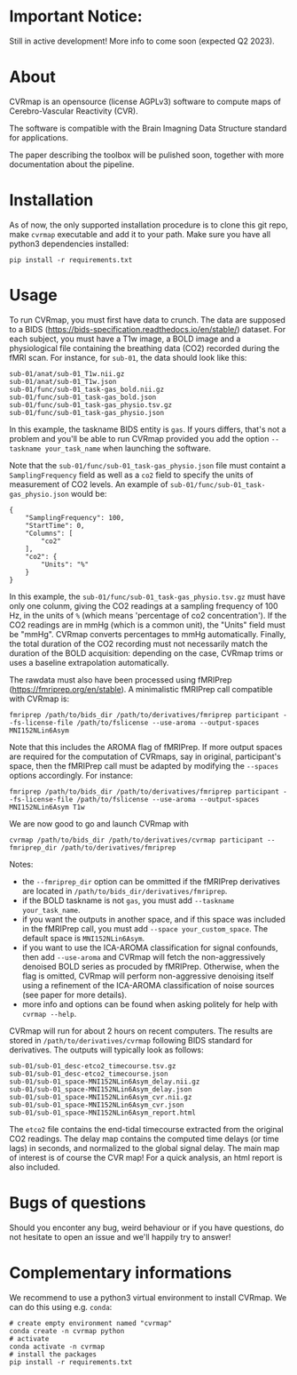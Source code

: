 # Important Notice:

Still in active development!
More info to come soon (expected Q2 2023).

# About

CVRmap is an opensource (license AGPLv3) software to compute maps of Cerebro-Vascular Reactivity (CVR).

The software is compatible with the Brain Imagning Data Structure standard for applications.

The paper describing the toolbox will be pulished soon, together with more documentation about the pipeline.

# Installation

As of now, the only supported installation procedure is to clone this git repo, make `cvrmap` executable and add it to your path. Make sure you have all python3 dependencies installed:

```
pip install -r requirements.txt
```

# Usage

To run CVRmap, you must first have data to crunch. The data are supposed to a BIDS (https://bids-specification.readthedocs.io/en/stable/) dataset. For each subject, you must have a T1w image, a BOLD image and a physiological file containing the breathing data (CO2) recorded during the fMRI scan. For instance, for `sub-01`, the data should look like this:

```
sub-01/anat/sub-01_T1w.nii.gz
sub-01/anat/sub-01_T1w.json
sub-01/func/sub-01_task-gas_bold.nii.gz
sub-01/func/sub-01_task-gas_bold.json
sub-01/func/sub-01_task-gas_physio.tsv.gz
sub-01/func/sub-01_task-gas_physio.json
```

In this example, the taskname BIDS entity is `gas`. If yours differs, that's not a problem and you'll be able to run CVRmap provided you add the option `--taskname your_task_name` when launching the software.

Note that the `sub-01/func/sub-01_task-gas_physio.json` file must containt a `SamplingFrequency` field as well as a `co2` field to specify the units of measurement of CO2 levels. An example of `sub-01/func/sub-01_task-gas_physio.json` would be:

```
{
    "SamplingFrequency": 100,
    "StartTime": 0,
    "Columns": [
        "co2"
    ],
    "co2": {
        "Units": "%"
    }
}
```

In this example, the `sub-01/func/sub-01_task-gas_physio.tsv.gz` must have only one colunm, giving the CO2 readings at a sampling frequency of 100 Hz, in the units of `%` (which means 'percentage of co2 concentration'). If the CO2 readings are in mmHg (which is a common unit), the "Units" field must be "mmHg". CVRmap converts percentages to mmHg automatically. Finally, the total duration of the CO2 recording must not necessarily match the duration of the BOLD acquisition: depending on the case, CVRmap trims or uses a baseline extrapolation automatically.

The rawdata must also have been processed using fMRIPrep (https://fmriprep.org/en/stable). A minimalistic fMRIPrep call compatible with CVRmap is:

```
fmriprep /path/to/bids_dir /path/to/derivatives/fmriprep participant --fs-license-file /path/to/fslicense --use-aroma --output-spaces MNI152NLin6Asym
```

Note that this includes the AROMA flag of fMRIPrep. If more output spaces are required for the computation of CVRmaps, say in original, participant's space, then the fMRIPrep call must be adapted by modifying the `--spaces` options accordingly. For instance:

```
fmriprep /path/to/bids_dir /path/to/derivatives/fmriprep participant --fs-license-file /path/to/fslicense --use-aroma --output-spaces MNI152NLin6Asym T1w
```

We are now good to go and launch CVRmap with

```
cvrmap /path/to/bids_dir /path/to/derivatives/cvrmap participant --fmriprep_dir /path/to/derivatives/fmriprep
```

Notes:
- the `--fmriprep_dir` option can be ommitted if the fMRIPrep derivatives are located in `/path/to/bids_dir/derivatives/fmriprep`.
- if the BOLD taskname is not `gas`, you must add `--taskname your_task_name`.
- if you want the outputs in another space, and if this space was included in the fMRIPrep call, you must add `--space your_custom_space`. The default space is `MNI152NLin6Asym`.
- if you want to use the ICA-AROMA classification for signal confounds, then add `--use-aroma` and CVRmap will fetch the non-aggressively denoised BOLD series as procuded by fMRIPrep. Otherwise, when the flag is omitted, CVRmap will perform non-aggressive denoising itself using a refinement of the ICA-AROMA classification of noise sources (see paper for more details).
- more info and options can be found when asking politely for help with `cvrmap --help`.

CVRmap will run for about 2 hours on recent computers. The results are stored in `/path/to/derivatives/cvrmap` following BIDS standard for derivatives. The outputs will typically look as follows:

```
sub-01/sub-01_desc-etco2_timecourse.tsv.gz
sub-01/sub-01_desc-etco2_timecourse.json
sub-01/sub-01_space-MNI152NLin6Asym_delay.nii.gz
sub-01/sub-01_space-MNI152NLin6Asym_delay.json
sub-01/sub-01_space-MNI152NLin6Asym_cvr.nii.gz
sub-01/sub-01_space-MNI152NLin6Asym_cvr.json
sub-01/sub-01_space-MNI152NLin6Asym_report.html
```

The `etco2` file contains the end-tidal timecourse extracted from the original CO2 readings. The delay map contains the computed time delays (or time lags) in seconds, and normalized to the global signal delay. The main map of interest is of course the CVR map! For a quick analysis, an html report is also included.

# Bugs of questions

Should you enconter any bug, weird behaviour or if you have questions, do not hesitate to open an issue and we'll happily try to answer!

# Complementary informations

We recommend to use a python3 virtual environment to install CVRmap. We can do this using e.g. `conda`:

```
# create empty environment named "cvrmap"
conda create -n cvrmap python
# activate
conda activate -n cvrmap
# install the packages
pip install -r requirements.txt
```
